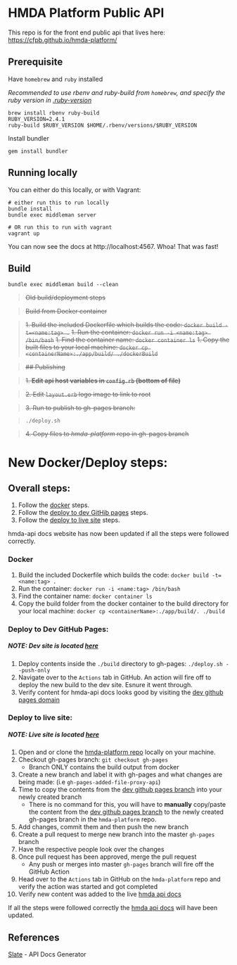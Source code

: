 # HMDA Platform Public API

This repo is for the front end public api that lives here: https://cfpb.github.io/hmda-platform/

## Prerequisite
Have `homebrew` and `ruby` installed

_Recommended to use rbenv and ruby-build from `homebrew`, and specify the ruby version in [.ruby-version](./.ruby-version)_
```shell
brew install rbenv ruby-build
RUBY_VERSION=2.4.1
ruby-build $RUBY_VERSION $HOME/.rbenv/versions/$RUBY_VERSION
```

Install bundler
```shell
gem install bundler
```

## Running locally

You can either do this locally, or with Vagrant:

```shell
# either run this to run locally
bundle install
bundle exec middleman server

# OR run this to run with vagrant
vagrant up
```

You can now see the docs at http://localhost:4567. Whoa! That was fast!

## Build

```shell
bundle exec middleman build --clean
```

> ~~Old build/deployment steps~~

> ~~Build from Docker container~~

> ~~1. Build the included Dockerfile which builds the code: `docker build -t=<name:tag> .`~~
> ~~1. Run the container: `docker run -i <name:tag> /bin/bash`~~
> ~~1. Find the container name: `docker container ls`~~
> ~~1. Copy the built files to your local machine: `docker cp <containerName>:./app/build/ ./dockerBuild`~~

> ~~## Publishing~~

> ~~1. **Edit api host variables in ```config.rb``` (bottom of file)**~~

> ~~2. Edit `layout.erb` logo image to link to root~~

> ~~3. Run to publish to gh-pages branch:~~

> ```shell
> ./deploy.sh
> ```

> ~~4. Copy files to _hmda-platform_ repo in gh-pages branch~~

# New Docker/Deploy steps:

## Overall steps:

1. Follow the [docker](#docker) steps.
1. Follow the [deploy to dev GitHib pages](#deploy-to-dev-github-pages) steps.
1. Follow the [deploy to live site](#deploy-to-live-site) steps.

hmda-api docs website has now been updated if all the steps were followed correctly.

### Docker

1. Build the included Dockerfile which builds the code: `docker build -t=<name:tag> .`
1. Run the container: `docker run -i <name:tag> /bin/bash`
1. Find the container name: `docker container ls`
1. Copy the build folder from the docker container to the build directory for your local machine: `docker cp <containerName>:./app/build/. ./build`

### Deploy to Dev GitHub Pages:

##### NOTE: Dev site is located [here](https://cfpb.github.io/hmda-platform-api-docs/#hmda-api-documentation)

1. Deploy contents inside the `./build` directory to gh-pages: `./deploy.sh --push-only`
1. Navigate over to the `Actions` tab in GitHub. An action will fire off to deploy the new build to the dev site. Esnure it went through.
1. Verify content for hmda-api docs looks good by visiting the [dev github pages domain](https://cfpb.github.io/hmda-platform-api-docs/#hmda-api-documentation)

### Deploy to live site:

##### NOTE: Live site is located [here](https://cfpb.github.io/hmda-platform/#hmda-api-documentation)

1. Open and or clone the [hmda-platform repo](https://github.com/cfpb/hmda-platform) locally on your machine.
1. Checkout gh-pages branch: `git checkout gh-pages`
    - Branch ONLY contains the build output from docker
1. Create a new branch and label it with gh-pages and what changes are being made: (i.e `gh-pages-added-file-proxy-api`)
1. Time to copy the contents from the [dev github pages branch](https://github.com/cfpb/hmda-platform-api-docs/tree/gh-pages) into your newly created branch
    - There is no command for this, you will have to **manually** copy/paste the content from the [dev github pages branch](https://github.com/cfpb/hmda-platform-api-docs/tree/gh-pages) to the newly created gh-pages branch in the `hmda-platform` repo.
1. Add changes, commit them and then push the new branch
1. Create a pull request to merge new branch into the master `gh-pages` branch
1. Have the respective people look over the changes
1. Once pull request has been approved, merge the pull request
    - Any push or merges into master `gh-pages` branch will fire off the GitHub Action
1. Head over to the `Actions` tab in GitHub on the `hmda-platform` repo and verify the action was started and got completed
1. Verify new content was added to the live [hmda api docs](https://cfpb.github.io/hmda-platform/#hmda-api-documentation)

If all the steps were followed correctly the [hmda api docs](https://cfpb.github.io/hmda-platform/#hmda-api-documentation) will have been updated.

## References

[Slate](https://github.com/lord/slate) - API Docs Generator

